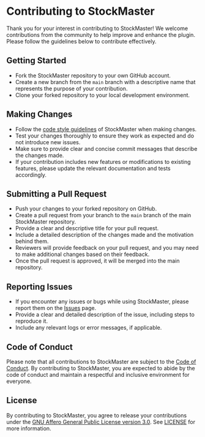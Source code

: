 # Contributing to StockMaster

Thank you for your interest in contributing to StockMaster! We welcome contributions from the community to help improve and enhance the plugin. Please follow the guidelines below to contribute effectively.

## Getting Started

- Fork the StockMaster repository to your own GitHub account.
- Create a new branch from the `main` branch with a descriptive name that represents the purpose of your contribution.
- Clone your forked repository to your local development environment.

## Making Changes

- Follow the [code style guidelines](https://github.com/TorbS00/StockMaster/blob/master/docs/CODE_STYLE.md) of StockMaster when making changes.
- Test your changes thoroughly to ensure they work as expected and do not introduce new issues.
- Make sure to provide clear and concise commit messages that describe the changes made.
- If your contribution includes new features or modifications to existing features, please update the relevant documentation and tests accordingly.

## Submitting a Pull Request

- Push your changes to your forked repository on GitHub.
- Create a pull request from your branch to the `main` branch of the main StockMaster repository.
- Provide a clear and descriptive title for your pull request.
- Include a detailed description of the changes made and the motivation behind them.
- Reviewers will provide feedback on your pull request, and you may need to make additional changes based on their feedback.
- Once the pull request is approved, it will be merged into the main repository.

## Reporting Issues

- If you encounter any issues or bugs while using StockMaster, please report them on the [Issues](https://github.com/TorbS00/StockMaster/issues) page.
- Provide a clear and detailed description of the issue, including steps to reproduce it.
- Include any relevant logs or error messages, if applicable.

## Code of Conduct

Please note that all contributions to StockMaster are subject to the [Code of Conduct](https://github.com/TorbS00/StockMaster/blob/master/docs/CODE_OF_CONDUCT.md). By contributing to StockMaster, you are expected to abide by the code of conduct and maintain a respectful and inclusive environment for everyone.

## License

By contributing to StockMaster, you agree to release your contributions under the [GNU Affero General Public License version 3.0](https://www.gnu.org/licenses/agpl-3.0). See [LICENSE](LICENSE.txt) for more information.

